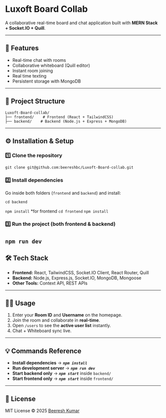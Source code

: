 # Luxoft Board Collab

A collaborative real-time board and chat application built with **MERN Stack + Socket.IO + Quill**.

---

## 🚀 Features
- Real-time chat with rooms
- Collaborative whiteboard (Quill editor)
- Instant room joining
- Real time texting
- Persistent storage with MongoDB

---

## 📂 Project Structure
```
Luxoft-Board-collab/
├── frontend/    # Frontend (React + TailwindCSS)
├── backend/    # Backend (Node.js + Express + MongoDB)
```

---

## ⚙️ Installation & Setup

### 1️⃣ Clone the repository
``` git clone git@github.com:beereshbc/Luxoft-Board-collab.git ```

### 2️⃣ Install dependencies  
Go inside both folders (`frontend` and `backend`) and install:
```
cd backend
```
```npm install```
*for frontend
```cd frontend```
```npm install```

### 3️⃣ Run the project (both frontend & backend)
```npm run dev```
---

## 🛠️ Tech Stack
- **Frontend:** React, TailwindCSS, Socket.IO Client, React Router, Quill  
- **Backend:** Node.js, Express.js, Socket.IO, MongoDB, Mongoose  
- **Other Tools:** Context API, REST APIs  

---

## 👨‍💻 Usage
1. Enter your **Room ID** and **Username** on the homepage.  
2. Join the room and collaborate in **real-time**.  
3. Open `/users` to see the **active user list** instantly.  
4. Chat + Whiteboard sync live.  

---

## 💡 Commands Reference

- **Install dependencies** → **_```npm install```_**  
- **Run development server** → **_```npm run dev```_**  
- **Start backend only** → **_```npm start```_** inside ```backend/``` 
- **Start frontend only** → **_```npm start```_** inside ```frontend/``` 

---

## 📜 License
MIT License © 2025 [Beeresh Kumar](https://github.com/beereshbc)
